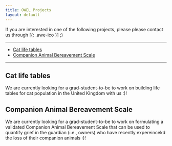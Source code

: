 ```yaml
---
title: OWEL Projects
layout: default
---
```


If you are interested in one of the following projects, please please contact us through [[<i class="fa fa-envelope-o"></i>](mailto:kendy.t.teng@gmail.com){: .awe-ico }] ;)
<hr>

* [Cat life tables](#cat-life-table)
* [Companion Animal Bereavement Scale](#companion-animal-bereavement-scale)
<hr>

## Cat life tables
We are currently looking for a grad-student-to-be to work on building life tables for cat population in the United Kingdom with us :)!

## Companion Animal Bereavement Scale
We are currently looking for a grad-student-to-be to work on formulating a validated Companion Animal Bereavement Scale that can be used to quantify grief in the guardian (i.e., owners) who have recently expereincekd the loss of their companion animals :)!



